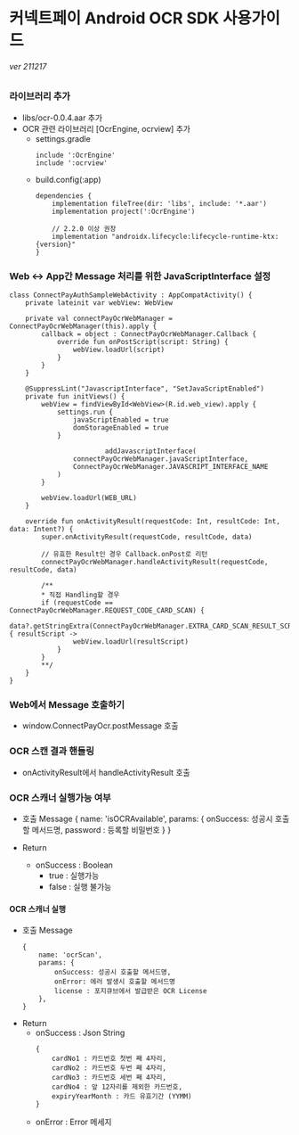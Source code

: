 # 커넥트페이 Android OCR SDK 사용가이드
###### ver 211217
### 라이브러리 추가
- libs/ocr-0.0.4.aar 추가
- OCR 관련 라이브러리 [OcrEngine, ocrview] 추가
	- settings.gradle
		```
		include ':OcrEngine'
		include ':ocrview'
		```
	- build.config(:app)
		```
		dependencies {
			implementation fileTree(dir: 'libs', include: '*.aar')
			implementation project(':OcrEngine')

			// 2.2.0 이상 권장
			implementation "androidx.lifecycle:lifecycle-runtime-ktx:{version}"
		}
		```


### Web ↔ App간 Message 처리를 위한 JavaScriptInterface 설정
    class ConnectPayAuthSampleWebActivity : AppCompatActivity() {
		private lateinit var webView: WebView

		private val connectPayOcrWebManager = ConnectPayOcrWebManager(this).apply {
			callback = object : ConnectPayOcrWebManager.Callback {
				override fun onPostScript(script: String) {
					webView.loadUrl(script)
				}
			}
		}

    	@SuppressLint("JavascriptInterface", "SetJavaScriptEnabled")
    	private fun initViews() {
			webView = findViewById<WebView>(R.id.web_view).apply {
				settings.run {
					javaScriptEnabled = true
					domStorageEnabled = true
				}

							addJavascriptInterface(
					connectPayOcrWebManager.javaScriptInterface,
					ConnectPayOcrWebManager.JAVASCRIPT_INTERFACE_NAME
				)
			}

			webView.loadUrl(WEB_URL)
		}

		override fun onActivityResult(requestCode: Int, resultCode: Int, data: Intent?) {
			super.onActivityResult(requestCode, resultCode, data)

			// 유효한 Result인 경우 Callback.onPost로 리턴
			connectPayOcrWebManager.handleActivityResult(requestCode, resultCode, data)

			/**
			* 직접 Handling할 경우
			if (requestCode == ConnectPayOcrWebManager.REQUEST_CODE_CARD_SCAN) {
				data?.getStringExtra(ConnectPayOcrWebManager.EXTRA_CARD_SCAN_RESULT_SCRIPT)?.let { resultScript ->
					webView.loadUrl(resultScript)
				}
			}
			**/
		}
    }

### Web에서 Message 호출하기
- window.ConnectPayOcr.postMessage 호출

### OCR 스캔 결과 핸들링
- onActivityResult에서 handleActivityResult 호출

### OCR 스캐너 실행가능 여부
- 호출 Message
    	{
			name: 'isOCRAvailable',
			params: {
			onSuccess: 성공시 호출할 메서드명,
			password : 등록할 비밀번호
			}
		}

- Return
	- onSuccess : Boolean
		- true : 실행가능
		- false : 실행 불가능

#### OCR 스캐너 실행
- 호출 Message
	```
	{
		name: 'ocrScan',
		params: {
			onSuccess: 성공시 호출할 메서드명,
			onError: 에러 발생시 호출할 메서드명
			license : 포지큐브에서 발급받은 OCR License
		},
	}
	```
- Return
	- onSuccess : Json String
		```
		{
			cardNo1 : 카드번호 첫번 째 4자리,
			cardNo2 : 카드번호 두번 째 4자리,
			cardNo3 : 카드번호 세번 째 4자리,
			cardNo4 : 앞 12자리를 제외한 카드번호,
			expiryYearMonth : 카드 유효기간 (YYMM)
		}
		```
	- onError : Error 메세지
